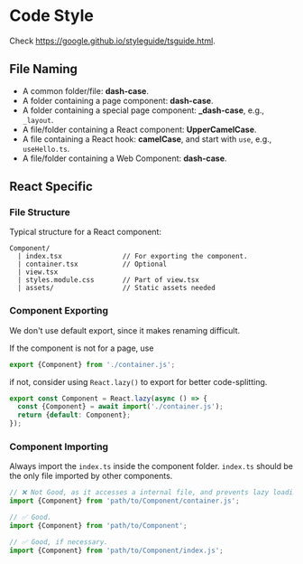 # Code Style

Check https://google.github.io/styleguide/tsguide.html.

## File Naming

- A common folder/file: **dash-case**.
- A folder containing a page component: **dash-case**.
- A folder containing a special page component: **\_dash-case**, e.g., `_layout`.
- A file/folder containing a React component: **UpperCamelCase**.
- A file containing a React hook: **camelCase**, and start with `use`, e.g., `useHello.ts`.
- A file/folder containing a Web Component: **dash-case**.

## React Specific

### File Structure

Typical structure for a React component:

```text
Component/
  | index.tsx               // For exporting the component.
  | container.tsx           // Optional
  | view.tsx
  | styles.module.css       // Part of view.tsx
  | assets/                 // Static assets needed
```

### Component Exporting

We don't use default export, since it makes renaming difficult.

If the component is not for a page, use

```typescript
export {Component} from './container.js';
```

if not, consider using `React.lazy()` to export for better code-splitting.

```typescript
export const Component = React.lazy(async () => {
  const {Component} = await import('./container.js');
  return {default: Component};
});
```

### Component Importing

Always import the `index.ts` inside the component folder. `index.ts` should be the only file imported by other components.

```typescript
// ❌ Not Good, as it accesses a internal file, and prevents lazy loading.
import {Component} from 'path/to/Component/container.js';

// ✅ Good.
import {Component} from 'path/to/Component';

// ✅ Good, if necessary.
import {Component} from 'path/to/Component/index.js';
```
